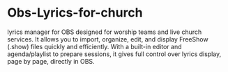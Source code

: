 # Obs-Lyrics-for-church
lyrics manager for OBS designed for worship teams and live church services. It allows you to import, organize, edit, and display FreeShow (.show) files quickly and efficiently. With a built-in editor and agenda/playlist to prepare sessions, it gives full control over lyrics display, page by page, directly in OBS.
